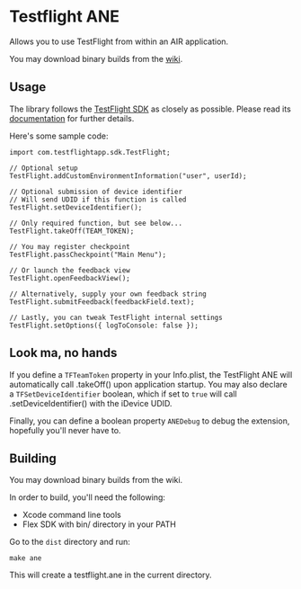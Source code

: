 Testflight ANE
==============
Allows you to use TestFlight from within an AIR application.

You may download binary builds from the [wiki](https://github.com/jlopez/testflight-ane/wiki).

Usage
-----
The library follows the [TestFlight SDK](https://testflightapp.com/sdk/)
as closely as possible. Please read its
[documentation](https://testflightapp.com/sdk/doc/1.0/) for further
details.

Here's some sample code:

    import com.testflightapp.sdk.TestFlight;

    // Optional setup
    TestFlight.addCustomEnvironmentInformation("user", userId);

    // Optional submission of device identifier
    // Will send UDID if this function is called
    TestFlight.setDeviceIdentifier();

    // Only required function, but see below...
    TestFlight.takeOff(TEAM_TOKEN);

    // You may register checkpoint
    TestFlight.passCheckpoint("Main Menu");

    // Or launch the feedback view
    TestFlight.openFeedbackView();

    // Alternatively, supply your own feedback string
    TestFlight.submitFeedback(feedbackField.text);

    // Lastly, you can tweak TestFlight internal settings
    TestFlight.setOptions({ logToConsole: false });

Look ma, no hands
-----------------
If you define a `TFTeamToken` property in your Info.plist, the
TestFlight ANE will automatically call .takeOff() upon application
startup. You may also declare a `TFSetDeviceIdentifier` boolean,
which if set to `true` will call .setDeviceIdentifier() with
the iDevice UDID.

Finally, you can define a boolean property `ANEDebug` to debug
the extension, hopefully you'll never have to.

Building
--------
You may download binary builds from the wiki.

In order to build, you'll need the following:

* Xcode command line tools
* Flex SDK with bin/ directory in your PATH

Go to the `dist` directory and run:

    make ane

This will create a testflight.ane in the current directory.
